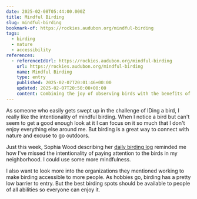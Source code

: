 ```yaml
---
date: 2025-02-08T05:44:00.000Z
title: Mindful Birding
slug: mindful-birding
bookmark-of: https://rockies.audubon.org/mindful-birding
tags:
  - birding
  - nature
  - accessibility
references:
  - referenceIdUrl: https://rockies.audubon.org/mindful-birding
    url: https://rockies.audubon.org/mindful-birding
    name: Mindful Birding
    type: entry
    published: 2025-02-07T20:01:46+00:00
    updated: 2025-02-07T20:50:00+00:00
    content: Combining the joy of observing birds with the benefits of mindfulness.
---
```


As someone who easily gets swept up in the challenge of IDing a bird, I really like the intentionality of mindful birding. When I notice a bird but can't seem to get a good enough look at it I can focus on it so much that I don't enjoy everything else around me. But birding is a great way to connect with nature and excuse to go outdoors.

Just this week, Sophia Wood describing her [daily birding log](https://www.streamof.me/birds/) reminded me how I've missed the intentionality of paying attention to the birds in my neighborhood. I could use some more mindfulness.

I also want to look more into the organizations they mentioned working to make birding accessible to more people. As hobbies go, birding has a pretty low barrier to entry. But the best birding spots should be available to people of all abilities so everyone can enjoy it.

